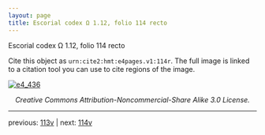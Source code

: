 ```yaml
---
layout: page
title: Escorial codex Ω 1.12, folio 114 recto
---
```


Escorial codex Ω 1.12, folio 114 recto

Cite this object as `urn:cite2:hmt:e4pages.v1:114r`.  The full image is linked to a citation tool you can use to cite regions of the image.

[![e4_436](http://www.homermultitext.org/iipsrv?IIIF=/project/homer/pyramidal/deepzoom/hmt/e4img/2017a/e4_436.tif/full/800,/0/default.jpg)](http://www.homermultitext.org/ict2/?urn=urn:cite2:hmt:e4img.2017a:e4_436) 

<p style="text-align: center; font-style: italic;">Creative Commons Attribution-Noncommercial-Share Alike 3.0 License.</p>

---

previous: [113v](../113v/) | next: [114v](../114v/)